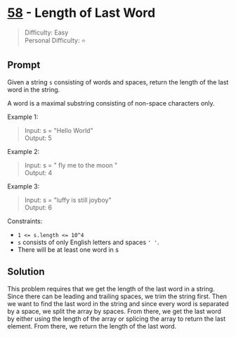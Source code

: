 # [58] - Length of Last Word

> Difficulty: Easy\
> Personal Difficulty: ⭐

## Prompt

Given a string `s` consisting of words and spaces, return the length of the last
word in the string.

A word is a maximal substring consisting of non-space characters only.

Example 1:

> Input: s = "Hello World"\
> Output: 5

Example 2:

> Input: s = " fly me to the moon "\
> Output: 4

Example 3:

> Input: s = "luffy is still joyboy"\
> Output: 6

Constraints:

- `1 <= s.length <= 10^4`
- `s` consists of only English letters and spaces `' '`.
- There will be at least one word in s

## Solution

This problem requires that we get the length of the last word in a string. Since
there can be leading and trailing spaces, we trim the string first. Then we want
to find the last word in the string and since every word is separated by a
space, we split the array by spaces. From there, we get the last word by either
using the length of the array or splicing the array to return the last element.
From there, we return the length of the last word.

[58]: https://leetcode.com/problems/length-of-last-word
